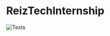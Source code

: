 # ReizTechInternship

![Tests](https://github.com/Adstefnum/ReizTechInternship/actions/workflows/tests.yml/badge.svg)